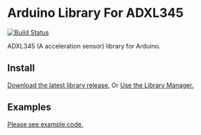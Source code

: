 # Arduino Library For ADXL345

[![Build Status](https://travis-ci.org/jakalada/Arduino-ADXL345.svg?branch=master)](https://travis-ci.org/jakalada/Arduino-ADXL345)

ADXL345 (A acceleration sensor) library for Arduino.

## Install

[Download the latest library release.](https://github.com/jakalada/Arduino-ADXL345/releases/latest) Or [Use the Library Manager.](https://www.arduino.cc/en/Guide/Libraries#toc3)


## Examples

[Please see example code.](./examples)

